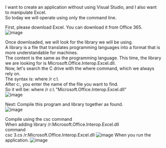 I want to create an application without using Visual Studio, and I also want to manipulate Excel. <br>
So today we will operate using only the command line.

First, please download Excel. You can download it from Office 365.<br>
![image](https://github.com/matahino/Excel01/assets/96413690/739ef333-c371-4409-a8dc-07794760010a)<br>


Once downloaded, we will look for the library we will be using. <br>
A library is a file that translates programming languages into a format that is more understandable for machines.<br>
The content is the same as the programming language. This time, the library we are looking for is Microsoft.Office.Interop.Excel.dll. <br> 
Now, let's search the C drive with the where command, which we always rely on. <br> 
The syntax is: where /r c:\ <br>
After c:\, you enter the name of the file you want to find. <br>
So it will be: where /r c:\ "Microsoft.Office.Interop.Excel.dll"<br>
![image](https://github.com/matahino/Excel01/assets/96413690/b1558351-15b0-4213-b8ac-790dfd442d26)<br>


Next: Compile this program and library together as found.<br>
![image](https://github.com/matahino/Excel01/assets/96413690/facbb0dc-507c-4269-984f-525ab86caacd)<br>

Compile using the csc command<br>
When adding library  /r:Microsoft.Office.Interop.Excel.dll <br>
command<br>
csc 3.cs /r:Microsoft.Office.Interop.Excel.dll
![image](https://github.com/matahino/Excel01/assets/96413690/f3334f60-fbd9-4c80-9ec4-7601c13fde32)
When you run the application.
![image](https://github.com/matahino/Excel01/assets/96413690/ae4d87f8-fc71-4bbb-8885-19ce0338c525)





